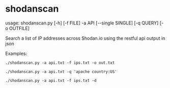 # shodanscan

usage: shodanscan.py [-h] [-f FILE] -a API [--single SINGLE] [-q QUERY]
                     [-o OUTFILE]

Search a list of IP addresses across Shodan.io using the restful api output in json


Examples:

`./shodanscan.py -a api.txt -f ips.txt -o out.txt`

`./shodanscan.py -a api.txt -q 'apache country:US'`

`./shodanscan.py -a api.txt -f ips.txt -d`
